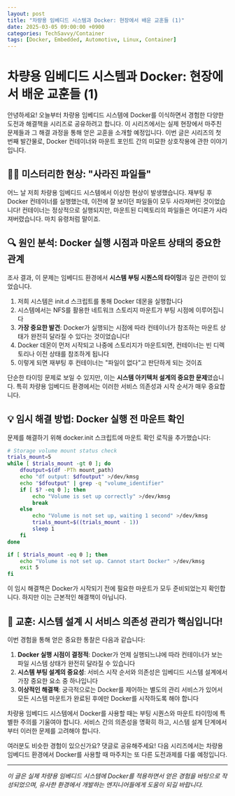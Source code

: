 ```yaml
---
layout: post
title: "차량용 임베디드 시스템과 Docker: 현장에서 배운 교훈들 (1)"
date: 2025-03-05 09:00:00 +0900
categories: TechSavvy/Container
tags: [Docker, Embedded, Automotive, Linux, Container]
---
```


# 차량용 임베디드 시스템과 Docker: 현장에서 배운 교훈들 (1)

안녕하세요! 오늘부터 차량용 임베디드 시스템에 Docker를 이식하면서 경험한 다양한 도전과 해결책을 시리즈로 공유하려고 합니다. 이 시리즈에서는 실제 현장에서 마주친 문제들과 그 해결 과정을 통해 얻은 교훈을 소개할 예정입니다. 이번 글은 시리즈의 첫 번째 발간물로, Docker 컨테이너와 마운트 포인트 간의 미묘한 상호작용에 관한 이야기입니다.

## 🕵️‍♀️ 미스터리한 현상: "사라진 파일들"

어느 날 저희 차량용 임베디드 시스템에서 이상한 현상이 발생했습니다. 재부팅 후 Docker 컨테이너를 실행했는데, 이전에 잘 보이던 파일들이 모두 사라져버린 것이었습니다! 컨테이너는 정상적으로 실행되지만, 마운트된 디렉토리의 파일들은 어디론가 사라져버렸습니다. 마치 유령처럼 말이죠.

## 🔍 원인 분석: Docker 실행 시점과 마운트 상태의 중요한 관계

조사 결과, 이 문제는 임베디드 환경에서 **시스템 부팅 시퀀스의 타이밍**과 깊은 관련이 있었습니다.

1. 저희 시스템은 init.d 스크립트를 통해 Docker 데몬을 실행합니다
2. 시스템에서는 NFS를 활용한 네트워크 스토리지 마운트가 부팅 시점에 이루어집니다
3. **가장 중요한 발견**: Docker가 실행되는 시점에 따라 컨테이너가 참조하는 마운트 상태가 완전히 달라질 수 있다는 것이었습니다!
4. Docker 데몬이 먼저 시작되고 나중에 스토리지가 마운트되면, 컨테이너는 빈 디렉토리나 이전 상태를 참조하게 됩니다
5. 이렇게 되면 재부팅 후 컨테이너는 "파일이 없다"고 판단하게 되는 것이죠

단순한 타이밍 문제로 보일 수 있지만, 이는 **시스템 아키텍처 설계의 중요한 문제**였습니다. 특히 차량용 임베디드 환경에서는 이러한 서비스 의존성과 시작 순서가 매우 중요합니다.

## 💡 임시 해결 방법: Docker 실행 전 마운트 확인

문제를 해결하기 위해 docker.init 스크립트에 마운트 확인 로직을 추가했습니다:

```bash
# Storage volume mount status check
trials_mount=5
while [ $trials_mount -gt 0 ]; do
    dfoutput=$(df -PTh mount_path)
    echo "df output: $dfoutput" >/dev/kmsg
    echo "$dfoutput" | grep -q "volume_identifier"
    if [ $? -eq 0 ]; then
        echo "Volume is set up correctly" >/dev/kmsg
        break
    else
        echo "Volume is not set up, waiting 1 second" >/dev/kmsg
        trials_mount=$((trials_mount - 1))
        sleep 1
    fi
done

if [ $trials_mount -eq 0 ]; then
    echo "Volume is not set up. Cannot start Docker" >/dev/kmsg
    exit 5
fi
```

이 임시 해결책은 Docker가 시작되기 전에 필요한 마운트가 모두 준비되었는지 확인합니다. 하지만 이는 근본적인 해결책이 아닙니다.

## 🧠 교훈: 시스템 설계 시 서비스 의존성 관리가 핵심입니다!

이번 경험을 통해 얻은 중요한 통찰은 다음과 같습니다:

1. **Docker 실행 시점이 결정적**: Docker가 언제 실행되느냐에 따라 컨테이너가 보는 파일 시스템 상태가 완전히 달라질 수 있습니다
2. **시스템 부팅 설계의 중요성**: 서비스 시작 순서와 의존성은 임베디드 시스템 설계에서 가장 중요한 요소 중 하나입니다
3. **이상적인 해결책**: 궁극적으로는 Docker를 제어하는 별도의 관리 서비스가 있어서 모든 시스템 마운트가 완료된 후에만 Docker를 시작하도록 해야 합니다

차량용 임베디드 시스템에서 Docker를 사용할 때는 부팅 시퀀스와 마운트 타이밍에 특별한 주의를 기울여야 합니다. 서비스 간의 의존성을 명확히 하고, 시스템 설계 단계에서부터 이러한 문제를 고려해야 합니다.

여러분도 비슷한 경험이 있으신가요? 댓글로 공유해주세요! 다음 시리즈에서는 차량용 임베디드 환경에서 Docker를 사용할 때 마주치는 또 다른 도전과제를 다룰 예정입니다.

---

*이 글은 실제 차량용 임베디드 시스템에 Docker를 적용하면서 얻은 경험을 바탕으로 작성되었으며, 유사한 환경에서 개발하는 엔지니어들에게 도움이 되길 바랍니다.* 